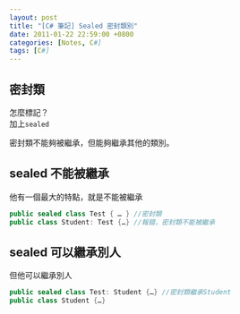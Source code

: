 ```yaml
---
layout: post
title: "[C# 筆記] Sealed 密封類別"
date: 2011-01-22 22:59:00 +0800
categories: [Notes, C#]
tags: [C#]
---
```


## 密封類
怎麼標記？  
加上`sealed`    
  
密封類不能夠被繼承，但能夠繼承其他的類別。

## sealed 不能被繼承
他有一個最大的特點，就是不能被繼承  
```c#
public sealed class Test { … } //密封類
public class Student: Test {…} //報錯，密封類不能被繼承
```

## sealed 可以繼承別人
但他可以繼承別人
```c#
public sealed class Test: Student {…} //密封類繼承Student
public class Student {…}
```